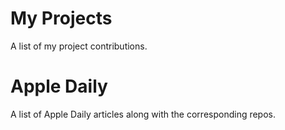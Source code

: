 # My Projects
A list of my project contributions.

# Apple Daily
A list of Apple Daily articles along with the corresponding repos.
